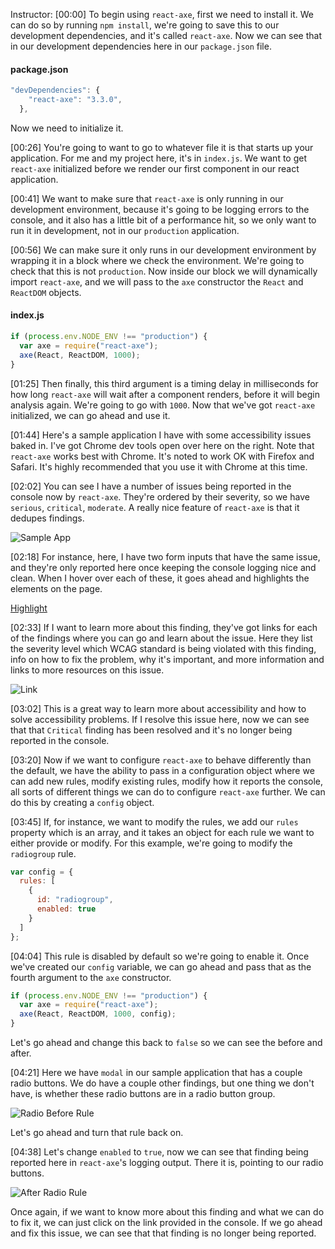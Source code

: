 Instructor: [00:00] To begin using `react-axe`, first we need to install it. We can do so by running `npm install`, we're going to save this to our development dependencies, and it's called `react-axe`. Now we can see that in our development dependencies here in our `package.json` file.

#### package.json

```javascript
"devDependencies": {
    "react-axe": "3.3.0",
  },
```

Now we need to initialize it.

[00:26] You're going to want to go to whatever file it is that starts up your application. For me and my project here, it's in `index.js`. We want to get `react-axe` initialized before we render our first component in our react application.

[00:41] We want to make sure that `react-axe` is only running in our development environment, because it's going to be logging errors to the console, and it also has a little bit of a performance hit, so we only want to run it in development, not in our `production` application.

[00:56] We can make sure it only runs in our development environment by wrapping it in a block where we check the environment. We're going to check that this is not `production`. Now inside our block we will dynamically import `react-axe`, and we will pass to the `axe` constructor the `React` and `ReactDOM` objects.

#### index.js

```javascript
if (process.env.NODE_ENV !== "production") {
  var axe = require("react-axe");
  axe(React, ReactDOM, 1000);
}
```

[01:25] Then finally, this third argument is a timing delay in milliseconds for how long `react-axe` will wait after a component renders, before it will begin analysis again. We're going to go with `1000`. Now that we've got `react-axe` initialized, we can go ahead and use it.

[01:44] Here's a sample application I have with some accessibility issues baked in. I've got Chrome dev tools open over here on the right. Note that `react-axe` works best with Chrome. It's noted to work OK with Firefox and Safari. It's highly recommended that you use it with Chrome at this time.

[02:02] You can see I have a number of issues being reported in the console now by `react-axe`. They're ordered by their severity, so we have `serious`, `critical`, `moderate`. A really nice feature of `react-axe` is that it dedupes findings.

![Sample App](https://res.cloudinary.com/dg3gyk0gu/image/upload/v1576545899/transcript-images/02_react-use-react-axe-to-audit-accessibility-issues-at-runtime-during-development-sample-app.jpg)

[02:18] For instance, here, I have two form inputs that have the same issue, and they're only reported here once keeping the console logging nice and clean. When I hover over each of these, it goes ahead and highlights the elements on the page.

[Highlight](https://res.cloudinary.com/dg3gyk0gu/image/upload/v1576545911/transcript-images/02_react-use-react-axe-to-audit-accessibility-issues-at-runtime-during-development-highlight.jpg)

[02:33] If I want to learn more about this finding, they've got links for each of the findings where you can go and learn about the issue. Here they list the severity level which WCAG standard is being violated with this finding, info on how to fix the problem, why it's important, and more information and links to more resources on this issue.

![Link](https://res.cloudinary.com/dg3gyk0gu/image/upload/v1576545903/transcript-images/02_react-use-react-axe-to-audit-accessibility-issues-at-runtime-during-development-link.jpg)

[03:02] This is a great way to learn more about accessibility and how to solve accessibility problems. If I resolve this issue here, now we can see that that `Critical` finding has been resolved and it's no longer being reported in the console.

[03:20] Now if we want to configure `react-axe` to behave differently than the default, we have the ability to pass in a configuration object where we can add new rules, modify existing rules, modify how it reports the console, all sorts of different things we can do to configure `react-axe` further. We can do this by creating a `config` object.

[03:45] If, for instance, we want to modify the rules, we add our `rules` property which is an array, and it takes an object for each rule we want to either provide or modify. For this example, we're going to modify the `radiogroup` rule.

```javascript
var config = {
  rules: [
    {
      id: "radiogroup",
      enabled: true
    }
  ]
};
```

[04:04] This rule is disabled by default so we're going to enable it. Once we've created our `config` variable, we can go ahead and pass that as the fourth argument to the `axe` constructor.

```javascript
if (process.env.NODE_ENV !== "production") {
  var axe = require("react-axe");
  axe(React, ReactDOM, 1000, config);
}
```

Let's go ahead and change this back to `false` so we can see the before and after.

[04:21] Here we have `modal` in our sample application that has a couple radio buttons. We do have a couple other findings, but one thing we don't have, is whether these radio buttons are in a radio button group.

![Radio Before Rule](https://res.cloudinary.com/dg3gyk0gu/image/upload/v1576545883/transcript-images/02_react-use-react-axe-to-audit-accessibility-issues-at-runtime-during-development-radio-before.jpg)

Let's go ahead and turn that rule back on.

[04:38] Let's change `enabled` to `true`, now we can see that finding being reported here in `react-axe`'s logging output. There it is, pointing to our radio buttons.

![After Radio Rule](https://res.cloudinary.com/dg3gyk0gu/image/upload/v1576545903/transcript-images/02_react-use-react-axe-to-audit-accessibility-issues-at-runtime-during-development-after-radio.jpg)

Once again, if we want to know more about this finding and what we can do to fix it, we can just click on the link provided in the console. If we go ahead and fix this issue, we can see that that finding is no longer being reported.
